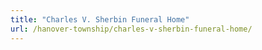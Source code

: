 ```yaml
---
title: "Charles V. Sherbin Funeral Home"
url: /hanover-township/charles-v-sherbin-funeral-home/
---
```

